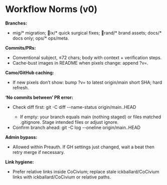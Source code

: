 <!-- status: stub; target: 150+ words -->
<!-- status: stub; target: 150+ words -->
<!-- status: stub; target: 150+ words -->
# Workflow Norms (v0)
**Branches:**  
- mig/* migration; ix/* quick surgical fixes; rand/* brand assets; docs/* docs only; ops/* ops/meta.

**Commits/PRs:**  
- Conventional subject, ≤72 chars; body with context + verification steps.  
- Cache-bust images in README when pixels change: append ?v=<short-sha>.

**Camo/GitHub caching:**  
- If new pixels don’t show: bump ?v= to latest origin/main short SHA; hard refresh.

**‘No commits between’ PR error:**  
- Check diff first: git -C <repo> diff --name-status origin/main..HEAD  
  - If empty: your branch equals main (nothing staged) or files matched .gitignore. Stage intended files or adjust ignore.  
- Confirm branch ahead: git -C <repo> log --oneline origin/main..HEAD

**Admin bypass:**  
- Allowed within Preauth. If GH settings just changed, wait a beat then retry merge if necessary.

**Link hygiene:**  
- Prefer relative links inside CoCivium; replace stale ickballard/CoCivium links with ickballard/CoCivium or relative paths.




